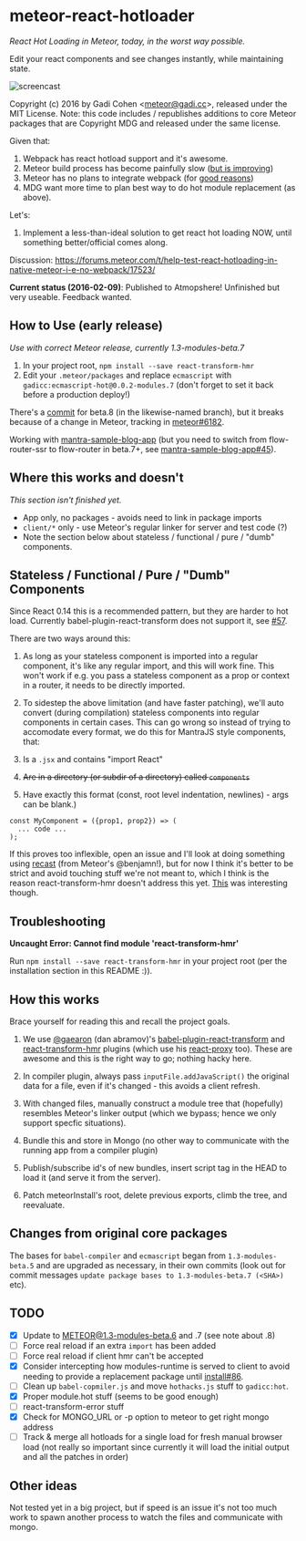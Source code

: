 # meteor-react-hotloader

*React Hot Loading in Meteor, today, in the worst way possible.*

Edit your react components and see changes instantly, while maintaining state.

![screencast](https://discourse-cdn.global.ssl.fastly.net/meteor/uploads/default/optimized/2X/4/43fb14d7cc38a1537e51ae0aa1bef88d80f8e510_1_690x341.gif)

Copyright (c) 2016 by Gadi Cohen &lt;meteor@gadi.cc&gt;, released under the MIT License.
Note: this code includes / republishes additions to core Meteor packages that are
Copyright MDG and released under the same license.

Given that:

1. Webpack has react hotload support and it's awesome.
1. Meteor build process has become painfully slow
([but is improving](https://forums.meteor.com/t/help-us-test-build-times-in-meteor-1-3/15031?u=gadicc))
1. Meteor has no plans to integrate webpack (for
[good reasons](https://forums.meteor.com/t/why-is-the-meteor-install-1-3-api-better-than-webpack-in-meteor/14480/3?u=gadicc))
1. MDG want more time to plan best way to do hot module replacement (as above).

Let's:

1. Implement a less-than-ideal solution to get react hot loading NOW, until
something better/official comes along.

Discussion: https://forums.meteor.com/t/help-test-react-hotloading-in-native-meteor-i-e-no-webpack/17523/

**Current status (2016-02-09)**: Published to Atmopshere! Unfinished but very useable. Feedback wanted.

## How to Use (early release)

*Use with correct Meteor release, currently 1.3-modules-beta.7*

1. In your project root, `npm install --save react-transform-hmr`
1. Edit your `.meteor/packages` and replace `ecmascript` with `gadicc:ecmascript-hot@0.0.2-modules.7` (don't forget to set it back before a production deploy!)

There's a [commit](https://github.com/gadicc/meteor-react-hotloader/commit/cadf6619700e9262332381c2ef7bc1b0ced5b645) for beta.8 (in the likewise-named branch), but it breaks
because of a change in Meteor, tracking in [meteor#6182](https://github.com/meteor/meteor/issues/6182).

Working with
[mantra-sample-blog-app](https://github.com/mantrajs/mantra-sample-blog-app)
(but you need to switch from flow-router-ssr to flow-router in beta.7+, see
[mantra-sample-blog-app#45](https://github.com/mantrajs/mantra-sample-blog-app/issues/45)).

## Where this works and doesn't

*This section isn't finished yet.*

* App only, no packages - avoids need to link in package imports
* `client/*` only - use Meteor's regular linker for server and test code (?)
* Note the section below about stateless / functional / pure / "dumb" components.

## Stateless / Functional / Pure / "Dumb" Components

Since React 0.14 this is a recommended pattern, but they are harder to hot load.
Currently babel-plugin-react-transform does not support it, see
[#57](https://github.com/gaearon/babel-plugin-react-transform/issues/57).

There are two ways around this:

1. As long as your stateless component is imported into a regular component,
it's like any regular import, and this will work fine.  This won't work if
e.g. you pass a stateless component as a prop or context in a router, it
needs to be directly imported.

1. To sidestep the above limitation (and have faster patching), we'll auto
convert (during compilation) stateless components into regular components
in certain cases.  This can go wrong so instead of trying to accomodate
every format, we do this for MantraJS style components, that:

  1. Is a `.jsx` and contains "import React"
  1. ~~Are in a directory (or subdir of a directory) called `components`~~
  1. Have exactly this format (const, root level indentation, newlines) -
  args can be blank.)

```
const MyComponent = ({prop1, prop2}) => (
  ... code ...
);
```

If this proves too inflexible, open an issue and I'll look at doing something
using [recast](https://github.com/benjamn/recast) (from Meteor's @benjamn!),
but for now I think it's better to be strict and avoid touching stuff we're
not meant to, which I think is the reason react-transform-hmr doesn't address
this yet.
[This](https://github.com/gaearon/babel-plugin-react-transform/issues/57#issuecomment-167677570) was interesting though.

## Troubleshooting

**Uncaught Error: Cannot find module 'react-transform-hmr'**

Run `npm install --save react-transform-hmr` in your project root
(per the installation section in this README :)).

## How this works

Brace yourself for reading this and recall the project goals.

1. We use [@gaearon](https://github.com/gaearon/) (dan abramov)'s
[babel-plugin-react-transform](https://github.com/gaearon/babel-plugin-react-transform)
and
[react-transform-hmr](https://github.com/gaearon/react-transform-hmr)
plugins (which use his [react-proxy](https://github.com/gaearon/react-proxy) too).
These are awesome and this is the right way to go; nothing hacky here.

1. In compiler plugin, always pass `inputFile.addJavaScript()` the original data
  for a file, even if it's changed - this avoids a client refresh.

1. With changed files, manually construct a module tree that (hopefully)
  resembles Meteor's linker output (which we bypass; hence we only support
  specfic situations).

1. Bundle this and store in Mongo (no other way to communicate with the running
  app from a compiler plugin)

1. Publish/subscribe id's of new bundles, insert script tag in the HEAD to
  load it (and serve it from the server).

1. Patch meteorInstall's root, delete previous exports, climb the tree, and
  reevaluate.

## Changes from original core packages

The bases for `babel-compiler` and `ecmascript` began from `1.3-modules-beta.5`
and are upgraded as necessary, in their own commits (look out for commit messages
`update package bases to 1.3-modules-beta.7 (<SHA>)` etc).

## TODO

* [X] Update to METEOR@1.3-modules-beta.6 and .7 (see note about .8)
* [ ] Force real reload if an extra `import` has been added
* [ ] Force real reload if client hmr can't be accepted
* [X] Consider intercepting how modules-runtime is served to client
      to avoid needing to provide a replacement package until
      [install#86](https://github.com/benjamn/install/pull/6).
* [ ] Clean up `babel-copmiler.js` and move `hothacks.js` stuff to `gadicc:hot`.
* [X] Proper module.hot stuff (seems to be good enough)
* [ ] react-transform-error stuff
* [X] Check for MONGO_URL or -p option to meteor to get right mongo address
* [ ] Track & merge all hotloads for a single load for fresh manual browser load (not really so important since currently it will load the initial output and all the patches
in order)

## Other ideas

Not tested yet in a big project, but if speed is an issue it's not too much
work to spawn another process to watch the files and communicate with mongo.
